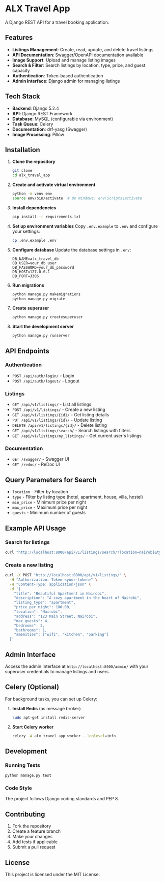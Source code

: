 # ALX Travel App

A Django REST API for a travel booking application.

## Features

- **Listings Management**: Create, read, update, and delete travel listings
- **API Documentation**: Swagger/OpenAPI documentation available
- **Image Support**: Upload and manage listing images
- **Search & Filter**: Search listings by location, type, price, and guest capacity
- **Authentication**: Token-based authentication
- **Admin Interface**: Django admin for managing listings

## Tech Stack

- **Backend**: Django 5.2.4
- **API**: Django REST Framework
- **Database**: MySQL (configurable via environment)
- **Task Queue**: Celery
- **Documentation**: drf-yasg (Swagger)
- **Image Processing**: Pillow

## Installation

1. **Clone the repository**
   ```bash
   git clone 
   cd alx_travel_app
   ```

2. **Create and activate virtual environment**
   ```bash
   python -m venv env
   source env/bin/activate  # On Windows: env\Scripts\activate
   ```

3. **Install dependencies**
   ```bash
   pip install -r requirements.txt
   ```

4. **Set up environment variables**
   Copy `.env.example` to `.env` and configure your settings:
   ```bash
   cp .env.example .env
   ```

5. **Configure database**
   Update the database settings in `.env`:
   ```
   DB_NAME=alx_travel_db
   DB_USER=your_db_user
   DB_PASSWORD=your_db_password
   DB_HOST=127.0.0.1
   DB_PORT=3306
   ```

6. **Run migrations**
   ```bash
   python manage.py makemigrations
   python manage.py migrate
   ```

7. **Create superuser**
   ```bash
   python manage.py createsuperuser
   ```

8. **Start the development server**
   ```bash
   python manage.py runserver
   ```

## API Endpoints

### Authentication
- `POST /api/auth/login/` - Login
- `POST /api/auth/logout/` - Logout

### Listings
- `GET /api/v1/listings/` - List all listings
- `POST /api/v1/listings/` - Create a new listing
- `GET /api/v1/listings/{id}/` - Get listing details
- `PUT /api/v1/listings/{id}/` - Update listing
- `DELETE /api/v1/listings/{id}/` - Delete listing
- `GET /api/v1/listings/search/` - Search listings with filters
- `GET /api/v1/listings/my_listings/` - Get current user's listings

### Documentation
- `GET /swagger/` - Swagger UI
- `GET /redoc/` - ReDoc UI

## Query Parameters for Search

- `location` - Filter by location
- `type` - Filter by listing type (hotel, apartment, house, villa, hostel)
- `min_price` - Minimum price per night
- `max_price` - Maximum price per night
- `guests` - Minimum number of guests

## Example API Usage

### Search for listings
```bash
curl "http://localhost:8000/api/v1/listings/search/?location=nairobi&type=hotel&min_price=50&max_price=200&guests=2"
```

### Create a new listing
```bash
curl -X POST "http://localhost:8000/api/v1/listings/" \
  -H "Authorization: Token <your-token>" \
  -H "Content-Type: application/json" \
  -d '{
    "title": "Beautiful Apartment in Nairobi",
    "description": "A cozy apartment in the heart of Nairobi",
    "listing_type": "apartment",
    "price_per_night": 100.00,
    "location": "Nairobi",
    "address": "123 Main Street, Nairobi",
    "max_guests": 4,
    "bedrooms": 2,
    "bathrooms": 1,
    "amenities": ["wifi", "kitchen", "parking"]
  }'
```

## Admin Interface

Access the admin interface at `http://localhost:8000/admin/` with your superuser credentials to manage listings and users.

## Celery (Optional)

For background tasks, you can set up Celery:

1. **Install Redis** (as message broker)
   ```bash
   sudo apt-get install redis-server
   ```

2. **Start Celery worker**
   ```bash
   celery -A alx_travel_app worker --loglevel=info
   ```

## Development

### Running Tests
```bash
python manage.py test
```

### Code Style
The project follows Django coding standards and PEP 8.

## Contributing

1. Fork the repository
2. Create a feature branch
3. Make your changes
4. Add tests if applicable
5. Submit a pull request

## License

This project is licensed under the MIT License.
